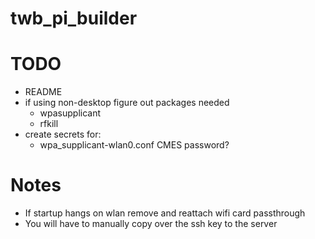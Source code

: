 # twb_pi_builder

# TODO
- README
- if using non-desktop figure out packages needed
  - wpasupplicant
  - rfkill
- create secrets for:
  - wpa_supplicant-wlan0.conf CMES password?


# Notes
- If startup hangs on wlan remove and reattach wifi card passthrough
- You will have to manually copy over the ssh key to the server

